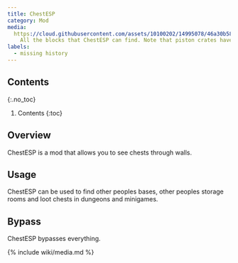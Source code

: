```yaml
---
title: ChestESP
category: Mod
media:
  https://cloud.githubusercontent.com/assets/10100202/14995078/46a30b58-1173-11e6-9bde-d7f69405fbb8.jpg: |
    All the blocks that ChestESP can find. Note that piston crates have been removed in Minecraft 1.8.
labels:
  - missing history
---
```

## Contents
{:.no_toc}
1. Contents
{:toc}

## Overview
ChestESP is a mod that allows you to see chests through walls.

## Usage
ChestESP can be used to find other peoples bases, other peoples storage rooms and loot chests in dungeons and minigames.

## Bypass
ChestESP bypasses everything.

{% include wiki/media.md %}
